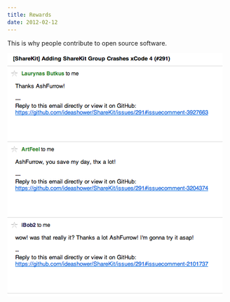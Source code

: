 ```yaml
---
title: Rewards
date: 2012-02-12
---
```



This is why people contribute to open source software.

![](D44EF0D9370D4D9FB8AA25F4573EECFF.png)
  